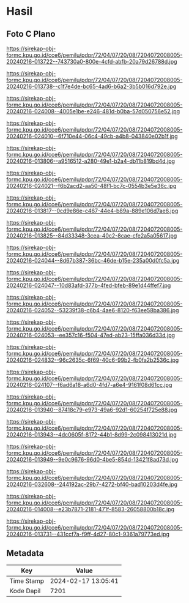 # Hasil

## Foto C Plano

https://sirekap-obj-formc.kpu.go.id/cce6/pemilu/pdpr/72/04/07/20/08/7204072008005-20240216-013722--743730a0-800e-4cfd-abfb-20a79d26788d.jpg

https://sirekap-obj-formc.kpu.go.id/cce6/pemilu/pdpr/72/04/07/20/08/7204072008005-20240216-013738--c1f7e4de-bc65-4ad6-b6a2-3b5b016d792e.jpg

https://sirekap-obj-formc.kpu.go.id/cce6/pemilu/pdpr/72/04/07/20/08/7204072008005-20240216-024008--4005e1be-e246-481d-b0ba-57d050756e52.jpg

https://sirekap-obj-formc.kpu.go.id/cce6/pemilu/pdpr/72/04/07/20/08/7204072008005-20240216-024010--6f710e44-06c4-49cb-a4b8-043840e02b1f.jpg

https://sirekap-obj-formc.kpu.go.id/cce6/pemilu/pdpr/72/04/07/20/08/7204072008005-20240216-013806--a9516512-a280-49e1-b2a4-db11b819bd4d.jpg

https://sirekap-obj-formc.kpu.go.id/cce6/pemilu/pdpr/72/04/07/20/08/7204072008005-20240216-024021--f6b2acd2-aa50-48f1-bc7c-0554b3e5e36c.jpg

https://sirekap-obj-formc.kpu.go.id/cce6/pemilu/pdpr/72/04/07/20/08/7204072008005-20240216-013817--0cd9e86e-c467-44e4-b89a-889e106d7ae6.jpg

https://sirekap-obj-formc.kpu.go.id/cce6/pemilu/pdpr/72/04/07/20/08/7204072008005-20240216-013825--84d33348-3cea-40c2-8cae-cfe2a5a05617.jpg

https://sirekap-obj-formc.kpu.go.id/cce6/pemilu/pdpr/72/04/07/20/08/7204072008005-20240216-024044--8d67b387-36bc-46de-b15e-235a00d0fc5a.jpg

https://sirekap-obj-formc.kpu.go.id/cce6/pemilu/pdpr/72/04/07/20/08/7204072008005-20240216-024047--10d83afd-377b-4fed-bfeb-89e1d44ffef7.jpg

https://sirekap-obj-formc.kpu.go.id/cce6/pemilu/pdpr/72/04/07/20/08/7204072008005-20240216-024052--53239f38-c6b4-4ae6-8120-f63ee58ba386.jpg

https://sirekap-obj-formc.kpu.go.id/cce6/pemilu/pdpr/72/04/07/20/08/7204072008005-20240216-024053--ee357c16-f504-47ed-ab23-15ffa036d33d.jpg

https://sirekap-obj-formc.kpu.go.id/cce6/pemilu/pdpr/72/04/07/20/08/7204072008005-20240216-024832--96c2635c-6f69-40c6-99b2-fb0fa2b2536c.jpg

https://sirekap-obj-formc.kpu.go.id/cce6/pemilu/pdpr/72/04/07/20/08/7204072008005-20240216-024107--f6ad6a18-a6d0-4fd7-a6e4-9161f08d61cc.jpg

https://sirekap-obj-formc.kpu.go.id/cce6/pemilu/pdpr/72/04/07/20/08/7204072008005-20240216-013940--87418c79-e973-49a6-92d1-60254f725e88.jpg

https://sirekap-obj-formc.kpu.go.id/cce6/pemilu/pdpr/72/04/07/20/08/7204072008005-20240216-013943--4dc0605f-8172-44b1-8d99-2c098413021d.jpg

https://sirekap-obj-formc.kpu.go.id/cce6/pemilu/pdpr/72/04/07/20/08/7204072008005-20240216-013949--9e0c9676-96d0-4be5-854d-13421f8ad73d.jpg

https://sirekap-obj-formc.kpu.go.id/cce6/pemilu/pdpr/72/04/07/20/08/7204072008005-20240216-032608--244192ac-29b7-4272-bf40-bad10203d4fe.jpg

https://sirekap-obj-formc.kpu.go.id/cce6/pemilu/pdpr/72/04/07/20/08/7204072008005-20240216-014008--e23b7871-2181-471f-8583-26058800b18c.jpg

https://sirekap-obj-formc.kpu.go.id/cce6/pemilu/pdpr/72/04/07/20/08/7204072008005-20240216-013731--431ccf7a-f9ff-4d27-80c1-9361a79773ed.jpg


## Metadata

| Key        | Value               |
| ---------- | ------------------- |
| Time Stamp | 2024-02-17 13:05:41 |
| Kode Dapil | 7201                |



